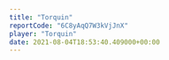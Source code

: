 ```yaml
---
title: "Torquin"
reportCode: "6C8yAqQ7W3kVjJnX"
player: "Torquin"
date: 2021-08-04T18:53:40.409000+00:00
---
```

